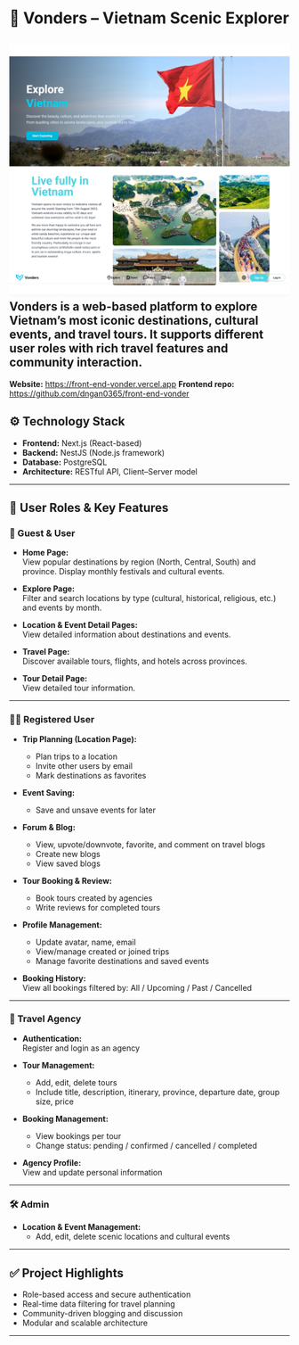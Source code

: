 # 🌄 Vonders – Vietnam Scenic Explorer
![Home Page Screenshot](./public/Screenshot_13-6-2025_131045_front-end-vonder.vercel.app.jpeg)
**Vonders** is a web-based platform to explore Vietnam’s most iconic destinations, cultural events, and travel tours. It supports different user roles with rich travel features and community interaction.
---
**Website:** https://front-end-vonder.vercel.app
**Frontend repo:** https://github.com/dngan0365/front-end-vonder
## ⚙️ Technology Stack

- **Frontend:** Next.js (React-based)
- **Backend:** NestJS (Node.js framework)
- **Database:** PostgreSQL
- **Architecture:** RESTful API, Client–Server model

---

## 👥 User Roles & Key Features

### 🧑 Guest & User

- **Home Page:**  
  View popular destinations by region (North, Central, South) and province. Display monthly festivals and cultural events.

- **Explore Page:**  
  Filter and search locations by type (cultural, historical, religious, etc.) and events by month.

- **Location & Event Detail Pages:**  
  View detailed information about destinations and events.

- **Travel Page:**  
  Discover available tours, flights, and hotels across provinces.

- **Tour Detail Page:**  
  View detailed tour information.

---

### 🙋‍♂️ Registered User

- **Trip Planning (Location Page):**  
  - Plan trips to a location  
  - Invite other users by email  
  - Mark destinations as favorites

- **Event Saving:**  
  - Save and unsave events for later

- **Forum & Blog:**  
  - View, upvote/downvote, favorite, and comment on travel blogs  
  - Create new blogs  
  - View saved blogs

- **Tour Booking & Review:**  
  - Book tours created by agencies  
  - Write reviews for completed tours

- **Profile Management:**  
  - Update avatar, name, email  
  - View/manage created or joined trips  
  - Manage favorite destinations and saved events

- **Booking History:**  
  View all bookings filtered by: All / Upcoming / Past / Cancelled

---

### 🏢 Travel Agency

- **Authentication:**  
  Register and login as an agency

- **Tour Management:**  
  - Add, edit, delete tours  
  - Include title, description, itinerary, province, departure date, group size, price

- **Booking Management:**  
  - View bookings per tour  
  - Change status: pending / confirmed / cancelled / completed

- **Agency Profile:**  
  View and update personal information

---

### 🛠️ Admin

- **Location & Event Management:**  
  - Add, edit, delete scenic locations and cultural events

---

## ✅ Project Highlights

- Role-based access and secure authentication
- Real-time data filtering for travel planning
- Community-driven blogging and discussion
- Modular and scalable architecture

---
